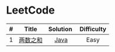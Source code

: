 LeetCode
========

\# | Title | Solution | Difficulty
:------: | :------: | :------:| :------: 
1 | [两数之和](https://leetcode-cn.com/problems/two-sum/) | [Java](./000.两数之和/twoSum.java) | Easy
